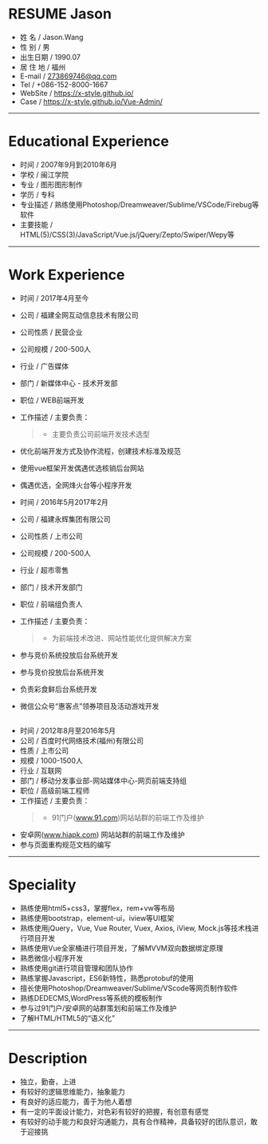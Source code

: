 # RESUME Jason

 - 姓 名 / Jason.Wang
 - 性 别 / 男
 - 出生日期 / 1990.07
 - 居 住 地 / 福州
 - E-mail / 273869746@qq.com
 - Tel / +086-152-8000-1667
 - WebSite / https://x-style.github.io/
 - Case / https://x-style.github.io/Vue-Admin/

---

# Educational Experience
 - 时间 / 2007年9月到2010年6月
 - 学校 / 闽江学院
 - 专业 / 图形图形制作
 - 学历 / 专科
 - 专业描述 / 熟练使用Photoshop/Dreamweaver/Sublime/VSCode/Firebug等软件
 - 主要技能 / HTML(5)/CSS(3)/JavaScript/Vue.js/jQuery/Zepto/Swiper/Wepy等

---

# Work Experience


 - 时间 / 2017年4月至今
 - 公司 / 福建全网互动信息技术有限公司
 - 公司性质 / 民营企业
 - 公司规模 / 200-500人
 - 行业 / 广告媒体
 - 部门 / 新媒体中心 - 技术开发部
 - 职位 / WEB前端开发
 - 工作描述 / 主要负责：
    > - 主要负责公司前端开发技术选型
- 优化前端开发方式及协作流程，创建技术标准及规范
- 使用vue框架开发偶遇优选核销后台网站
- 偶遇优选，全网烽火台等小程序开发



 - 时间 / 2016年5月2017年2月
 - 公司 / 福建永辉集团有限公司
 - 公司性质 / 上市公司
 - 公司规模 / 200-500人
 - 行业 / 超市零售
 - 部门 / 技术开发部门
 - 职位 / 前端组负责人
 - 工作描述 / 主要负责：
    > - 为前端技术改进、网站性能优化提供解决方案
- 参与竞价系统投放后台系统开发
- 参与竞价投放后台系统开发
- 负责彩食鲜后台系统开发
- 微信公众号“惠客点”领券项目及活动游戏开发

##

 - 时间 / 2012年8月至2016年5月
 - 公司 / 百度时代网络技术(福州)有限公司
 - 性质 / 上市公司
 - 规模 / 1000-1500人
 - 行业 / 互联网
 - 部门 / 移动分发事业部-网站媒体中心-网页前端支持组
 - 职位 / 高级前端工程师
 - 工作描述 / 主要负责：
    > - 91门户(www.91.com)网站站群的前端工作及维护
- 安卓网(www.hiapk.com) 网站站群的前端工作及维护
- 参与页面重构规范文档的编写


---

# Speciality

 - 熟练使用html5+css3，掌握flex，rem+vw等布局
 - 熟练使用bootstrap，element-ui，iview等UI框架
 - 熟练使用jQuery，Vue, Vue Router, Vuex, Axios, iView, Mock.js等技术栈进行项目开发
 - 熟练使用Vue全家桶进行项目开发，了解MVVM双向数据绑定原理
 - 熟悉微信小程序开发
 - 熟练使用git进行项目管理和团队协作
 - 熟练掌握Javascript，ES6新特性，熟悉protobuf的使用
 - 擅长使用Photoshop/Dreamweaver/Sublime/VScode等网页制作软件
 - 熟练DEDECMS,WordPress等系统的模板制作
 - 参与过91门户/安卓网的站群策划和前端工作及维护
 - 了解HTML/HTML5的“语义化”


---

# Description

 - 独立，勤奋，上进
 - 有较好的逻辑思维能力，抽象能力
 - 有良好的适应能力，善于为他人着想
 - 有一定的平面设计能力，对色彩有较好的把握，有创意有感觉
 - 有较好的动手能力和良好沟通能力，具有合作精神，具备较好的团队意识，敢于迎接挑
